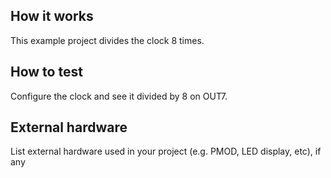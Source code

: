 <!---

This file is used to generate your project datasheet. Please fill in the information below and delete any unused
sections.

You can also include images in this folder and reference them in the markdown. Each image must be less than
512 kb in size, and the combined size of all images must be less than 1 MB.
-->

## How it works

This example project divides the clock 8 times.

## How to test

Configure the clock and see it divided by 8 on OUT7.

## External hardware

List external hardware used in your project (e.g. PMOD, LED display, etc), if any
